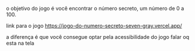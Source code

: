 o objetivo do jogo é você encontrar o número secreto, um número de 0 a 100.

link para o jogo
https://jogo-do-numero-secreto-seven-gray.vercel.app/

a diferença é que você consegue optar pela acessibilidade do jogo falar oq esta na tela 